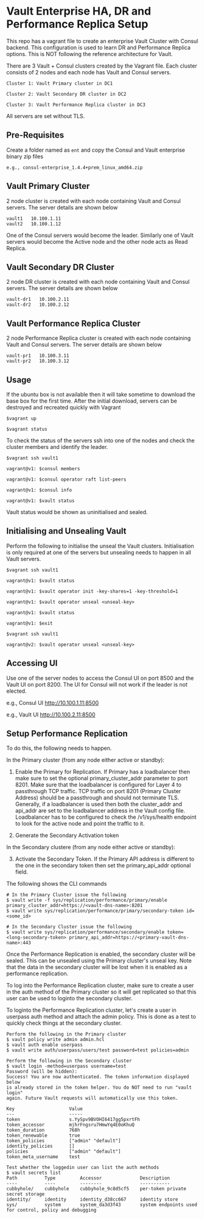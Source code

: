 # Vault Enterprise HA, DR and Performance Replica Setup
This repo has a vagrant file to create an enterprise Vault Cluster with Consul backend.  This configuration is used to learn DR and Performance Replica options.  This is NOT following the reference architecture for Vault.

There are 3 Vault + Consul clusters created by the Vagrant file.  Each cluster consists of 2 nodes and each node has Vault and Consul servers.

```
Cluster 1: Vault Primary cluster in DC1 

Cluster 2: Vault Secondary DR cluster in DC2 

Cluster 3: Vault Performance Replica cluster in DC3
```

All servers are set without TLS.

## Pre-Requisites
Create a folder named as ```ent``` and copy the Consul and Vault enterprise binary zip files

```e.g., consul-enterprise_1.4.4+prem_linux_amd64.zip```

## Vault Primary Cluster
2 node cluster is created with each node containing Vault and Consul servers. The server details are shown below

```
vault1   10.100.1.11
vault2   10.100.1.12
```

One of the Consul servers would become the leader.  Similarly one of Vault servers would become the Active node and the other node acts as Read Replica.

## Vault Secondary DR Cluster
2 node DR cluster is created with each node containing Vault and Consul servers. The server details are shown below

```
vault-dr1   10.100.2.11
vault-dr2   10.100.2.12
```

## Vault Performance Replica Cluster
2 node Performance Replica cluster is created with each node containing Vault and Consul servers. The server details are shown below

```
vault-pr1   10.100.3.11
vault-pr2   10.100.3.12
```

## Usage
If the ubuntu box is not available then it will take sometime to download the base box for the first time.  After the initial download, servers can be destroyed and recreated quickly with Vagrant

```
$vagrant up

$vagrant status

```

To check the status of the servers ssh into one of the nodes and check the cluster members and identify the leader.

```
$vagrant ssh vault1

vagrant@v1: $consul members

vagrant@v1: $consul operator raft list-peers 

vagrant@v1: $consul info

vagrant@v1: $vault status

```

Vault status would be shown as uninitialised and sealed.

## Initialising and Unsealing Vault

Perform the following to initialise the unseal the Vault clusters.  Initialisation is only required at one of the servers but unsealing needs to happen in all Vault servers.

```
$vagrant ssh vault1

vagrant@v1: $vault status

vagrant@v1: $vault operator init -key-shares=1 -key-threshold=1

vagrant@v1: $vault operator unseal <unseal-key>

vagrant@v1: $vault status

vagrant@v1: $exit

$vagrant ssh vault1

vagrant@v2: $vault operator unseal <unseal-key>

```

## Accessing UI

Use one of the server nodes to access the Consul UI on port 8500 and the Vault UI on port 8200.  The UI for Consul will not work if the leader is not elected.

e.g., Consul UI http://10.100.1.11:8500 

e.g., Vault UI http://10.100.2.11:8500 

## Setup Performance Replication
To do this, the following needs to happen.

In the Primary cluster (from any node either active or standby):

1. Enable the Primary for Replication.  If Primary has a loadbalancer then make sure to set the optional primary_cluster_addr parameter to port 8201.  Make sure that the loadbalancer is configured for Layer 4 to passthrough TCP traffic.  TCP traffic on port 8201 (Primary Cluster Address) should be a passthrough and should not terminate TLS.
Generally, if a loadbalancer is used then both the cluster_addr and api_addr are set to the loadbalancer address in the Vault config file.  Loadbalancer has to be configured to check the /v1/sys/health endpoint to look for the active node and point the traffic to it.

2. Generate the Secondary Activation token

In the Secondary clustere (from any node either active or standby): 

3. Activate the Secondary Token.  If the Primary API address is different to the one in the secondary token then set the primary_api_addr optional field.

The following shows the CLI commands

```
# In the Primary Cluster issue the following
$ vault write -f sys/replication/performance/primary/enable primary_cluster_addr=https://<vault-dns-name>:8201
$ vault write sys/replication/performance/primary/secondary-token id=<some_id> 

# In the Secondary Cluster issue the following
$ vault write sys/replication/performance/secondary/enable token=<long-secondary-token> primary_api_addr=https://<primary-vault-dns-name>:443
```

Once the Performance Replication is enabled, the secondary cluster will be sealed.  This can be unsealed using the Primary cluster's unseal key. Note that the data in the secondary cluster will be lost when it is enabled as a performance replication. 

To log into the Performance Replication cluster, make sure to create a user in the auth method of the Primary cluster so it will get replicated so that this user can be used to loginto the secondary cluster.

To loginto the Performance Replication cluster, let's create a user in userpass auth method and attach the admin policy.  This is done as a test to quickly check things at the secondary cluster.

```
Perform the following in the Primary cluster
$ vault policy write admin admin.hcl
$ vault auth enable userpass
$ vault write auth/userpass/users/test password=test policies=admin

Perform the following in the Secondary cluster
$ vault login -method=userpass username=test
Password (will be hidden):
Success! You are now authenticated. The token information displayed below
is already stored in the token helper. You do NOT need to run "vault login"
again. Future Vault requests will automatically use this token.

Key                    Value
---                    -----
token                  s.YySpv9BVOHI6417gg5pxrtFh
token_accessor         mjhrFngsru7HmwYq4E0oKhuQ
token_duration         768h
token_renewable        true
token_policies         ["admin" "default"]
identity_policies      []
policies               ["admin" "default"]
token_meta_username    test

Test whether the loggedin user can list the auth methods
$ vault secrets list
Path          Type         Accessor              Description
----          ----         --------              -----------
cubbyhole/    cubbyhole    cubbyhole_9c8d5cf5    per-token private secret storage
identity/     identity     identity_d38cc667     identity store
sys/          system       system_da3d3f43       system endpoints used for control, policy and debugging
```
